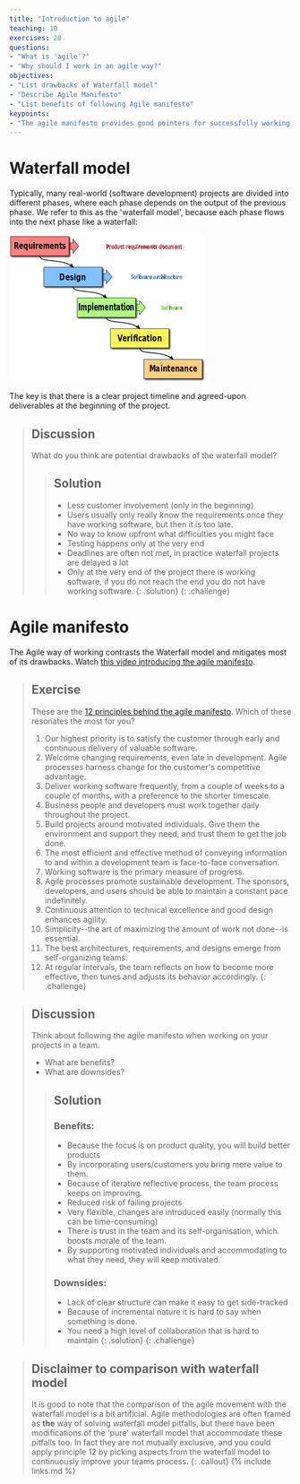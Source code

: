 ```yaml
---
title: "Introduction to agile"
teaching: 10
exercises: 20
questions:
- "What is 'agile'?"
- "Why should I work in an agile way?"
objectives:
- "List drawbacks of Waterfall model"
- "Describe Agile Manifesto"
- "List benefits of following Agile manifesto"
keypoints:
- "The agile manifesto provides good pointers for successfully working on software projects as a team"
---
```

# Waterfall model
Typically, many real-world (software development) projects
are divided into different phases, where each phase depends on the
output of the previous phase. We refer to this as the 'waterfall model',
because each phase flows into the next phase like a waterfall:

![Waterfall model](../fig/waterfall-model.png)

The key is that there is a clear project timeline and agreed-upon deliverables
at the beginning of the project.

> ## Discussion
> What do you think are potential drawbacks of the waterfall model?
>
> > ## Solution
> > - Less customer involvement (only in the beginning)
> > - Users usually only really know the requirements once they have working software, but then it is too late.
> > - No way to know upfront what difficulties you might face
> > - Testing happens only at the very end
> > - Deadlines are often not met, in practice waterfall projects are delayed a lot
> > - Only at the very end of the project there is working software, if you do not reach the end you do not have working software.
> {: .solution}
{: .challenge}

# Agile manifesto
The Agile way of working contrasts the Waterfall model and mitigates most of its drawbacks.
Watch [this video introducing the agile manifesto](http://growingagile.thinkific.com/courses/take/scrumbasics/lessons/967803-agile-manifesto-lesson).

> ## Exercise
> These are the [12 principles behind the agile manifesto](http://agilemanifesto.org/principles.html). Which of these
> resonates the most for you?
> 1. Our highest priority is to satisfy the customer through early and continuous delivery of valuable software.
> 2. Welcome changing requirements, even late in development. Agile processes harness change for the customer's competitive advantage.
> 3. Deliver working software frequently, from a couple of weeks to a couple of months, with a preference to the shorter timescale.
> 4. Business people and developers must work together daily throughout the project.
> 5. Build projects around motivated individuals. Give them the environment and support they need, and trust them to get the job done.
> 6. The most efficient and effective method of conveying information to and within a development team is face-to-face conversation.
> 7. Working software is the primary measure of progress.
> 8. Agile processes promote sustainable development. The sponsors, developers, and users should be able to maintain a constant pace indefinitely.
> 9. Continuous attention to technical excellence and good design enhances agility.
> 10. Simplicity--the art of maximizing the amount of work not done--is essential.
> 11. The best architectures, requirements, and designs emerge from self-organizing teams.
> 12. At regular intervals, the team reflects on how to become more effective, then tunes and adjusts its behavior accordingly.
{: .challenge}

> ## Discussion
> Think about following the agile manifesto when working on your projects in a team.
> - What are benefits?
> - What are downsides?
>
> > ## Solution
> > ### Benefits:
> > - Because the focus is on product quality, you will build better products
> > - By incorporating users/customers you bring more value to them.
> > - Because of iterative reflective process, the team process keeps on improving.
> > - Reduced risk of failing projects
> > - Very flexible, changes are introduced easily (normally this can be time-consuming)
> > - There is trust in the team and its self-organisation, which boosts morale of the team.
> > - By supporting motivated individuals and accommodating to what they need, they will keep motivated.
> >
> > ### Downsides:
> > - Lack of clear structure can make it easy to get side-tracked
> > - Because of incremental nature it is hard to say when something is done.
> > - You need a high level of collaboration that is hard to maintain
> {: .solution}
{: .challenge}


> ## Disclaimer to comparison with waterfall model
> It is good to note that the comparison of the agile movement with the waterfall model
> is a bit artificial. Agile methodologies are often framed as **the** way of solving waterfall model pitfalls,
> but there have been modifications of the 'pure' waterfall model that accommodate
> these pitfalls too. In fact they are not mutually exclusive, and you could apply
> principle 12 by picking aspects from the waterfall model to continuously improve your teams process.
{: .callout}
{% include links.md %}
